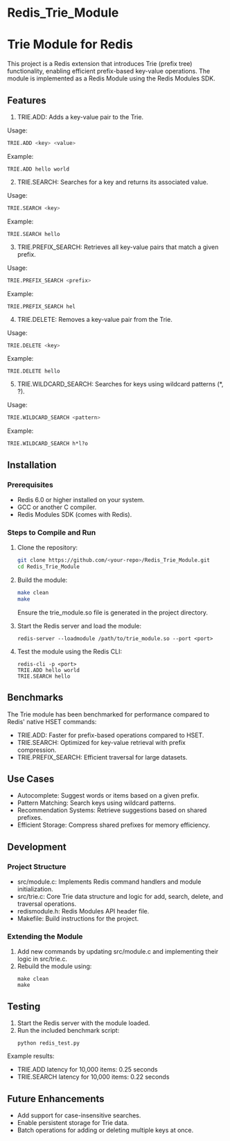 # Redis_Trie_Module
# Trie Module for Redis

This project is a Redis extension that introduces Trie (prefix tree) functionality, enabling efficient prefix-based key-value operations. The module is implemented as a Redis Module using the Redis Modules SDK.

## Features


1. TRIE.ADD: Adds a key-value pair to the Trie.

Usage:
```bash
TRIE.ADD <key> <value>
```
Example: 
```
TRIE.ADD hello world
```

2. TRIE.SEARCH: Searches for a key and returns its associated value.

Usage:
```bash
TRIE.SEARCH <key>
```
Example:
```
TRIE.SEARCH hello
```

3. TRIE.PREFIX_SEARCH: Retrieves all key-value pairs that match a given prefix.

Usage:
```bash
TRIE.PREFIX_SEARCH <prefix>
```
Example:
```
TRIE.PREFIX_SEARCH hel
```

4. TRIE.DELETE: Removes a key-value pair from the Trie.

Usage:
```bash
TRIE.DELETE <key>
```

Example:
```
TRIE.DELETE hello
```

5. TRIE.WILDCARD_SEARCH: Searches for keys using wildcard patterns (*, ?).

Usage:
```bash
TRIE.WILDCARD_SEARCH <pattern>
```
Example:
```
TRIE.WILDCARD_SEARCH h*l?o
```

## Installation
### Prerequisites
- Redis 6.0 or higher installed on your system.
- GCC or another C compiler.
- Redis Modules SDK (comes with Redis).

### Steps to Compile and Run

1. Clone the repository:
   ```bash
   git clone https://github.com/<your-repo>/Redis_Trie_Module.git
   cd Redis_Trie_Module
   ```
2. Build the module:
   ```bash
   make clean
   make
   ```
   Ensure the trie_module.so file is generated in the project directory.
   
3. Start the Redis server and load the module:
   ```
   redis-server --loadmodule /path/to/trie_module.so --port <port>
   ```

4. Test the module using the Redis CLI:
   ```
   redis-cli -p <port>
   TRIE.ADD hello world
   TRIE.SEARCH hello
   ```
## Benchmarks
The Trie module has been benchmarked for performance compared to Redis' native HSET commands:

- TRIE.ADD: Faster for prefix-based operations compared to HSET.
- TRIE.SEARCH: Optimized for key-value retrieval with prefix compression.
- TRIE.PREFIX_SEARCH: Efficient traversal for large datasets.

## Use Cases
- Autocomplete: Suggest words or items based on a given prefix.
- Pattern Matching: Search keys using wildcard patterns.
- Recommendation Systems: Retrieve suggestions based on shared prefixes.
- Efficient Storage: Compress shared prefixes for memory efficiency.

## Development
### Project Structure

- src/module.c: Implements Redis command handlers and module initialization.
- src/trie.c: Core Trie data structure and logic for add, search, delete, and traversal operations.
- redismodule.h: Redis Modules API header file.
- Makefile: Build instructions for the project.

### Extending the Module

1. Add new commands by updating src/module.c and implementing their logic in src/trie.c.
2. Rebuild the module using:
   ```
   make clean
   make
   ```
## Testing
1. Start the Redis server with the module loaded.
2. Run the included benchmark script:
   ```
   python redis_test.py
   ```
Example results:
- TRIE.ADD latency for 10,000 items: 0.25 seconds
- TRIE.SEARCH latency for 10,000 items: 0.22 seconds

## Future Enhancements
- Add support for case-insensitive searches.
- Enable persistent storage for Trie data.
- Batch operations for adding or deleting multiple keys at once.

